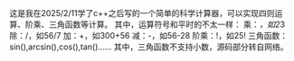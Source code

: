 这是我在2025/2/11学了c++之后写的一个简单的科学计算器，可以实现四则运算、阶乘、三角函数等计算。
其中，运算符号和平时的不太一样：
乘：*，如2*3
除：/，如56/7
加：+，如300+56
减：-，如56-28
阶乘：!，如25!
三角函数：sin(),arcsin(),cos(),tan()……
其中，三角函数不支持小数，源码部分转自网络。
